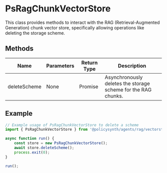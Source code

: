 # PsRagChunkVectorStore

This class provides methods to interact with the RAG (Retrieval-Augmented Generation) chunk vector store, specifically allowing operations like deleting the storage scheme.

## Methods

| Name         | Parameters | Return Type | Description                           |
|--------------|------------|-------------|---------------------------------------|
| deleteScheme | None       | Promise<void> | Asynchronously deletes the storage scheme for the RAG chunks. |

## Example

```typescript
// Example usage of PsRagChunkVectorStore to delete a scheme
import { PsRagChunkVectorStore } from '@policysynth/agents/rag/vectorstore/ragChunk.js';

async function run() {
    const store = new PsRagChunkVectorStore();
    await store.deleteScheme();
    process.exit(0);
}

run();
```